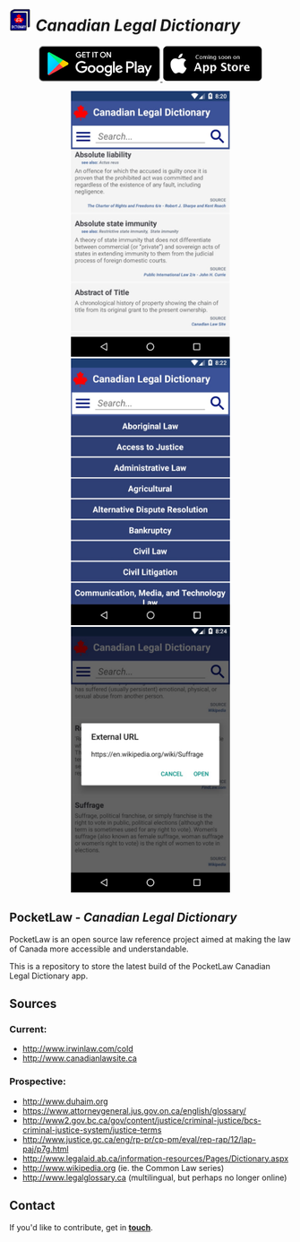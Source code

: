 # <img src="https://github.com/pocket-law/canadian-legal-dictionary/blob/master/screenshots/logos/logo.png" width="40"> <i>Canadian Legal Dictionary</i>

<p align="center">
	<a href="https://play.google.com/store/apps/details?id=org.pocketlaw.cld">
		<img src="https://github.com/pocket-law/canadian-legal-dictionary/blob/master/screenshots/cs1.png" height="64">
	</a>
	<img src="https://github.com/pocket-law/canadian-legal-dictionary/blob/master/screenshots/cs2.png" height="64">
</p>

<p align="center">
	<img src="https://github.com/pocket-law/canadian-legal-dictionary/blob/master/screenshots/sc1.jpg" width="284">
	<img src="https://github.com/pocket-law/canadian-legal-dictionary/blob/master/screenshots/sc2.jpg" width="284">
	<img src="https://github.com/pocket-law/canadian-legal-dictionary/blob/master/screenshots/sc3.jpg" width="284">
</p>

## PocketLaw - ***Canadian Legal Dictionary***
PocketLaw is an open source law reference project aimed at making the law of Canada more accessible and understandable.

This is a repository to store the latest build of the PocketLaw Canadian Legal Dictionary app.

## Sources
### Current:
* http://www.irwinlaw.com/cold
* http://www.canadianlawsite.ca

### Prospective:
* http://www.duhaim.org
* https://www.attorneygeneral.jus.gov.on.ca/english/glossary/
* http://www2.gov.bc.ca/gov/content/justice/criminal-justice/bcs-criminal-justice-system/justice-terms
* http://www.justice.gc.ca/eng/rp-pr/cp-pm/eval/rep-rap/12/lap-paj/p7g.html
* http://www.legalaid.ab.ca/information-resources/Pages/Dictionary.aspx
* http://www.wikipedia.org (ie. the Common Law series)
* http://www.legalglossary.ca (multilingual, but perhaps no longer online)

## Contact
If you'd like to contribute, get in <b><a href="mailto:ggdev3@gmail.com">touch</a></b>.
